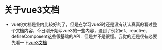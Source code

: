 # 关于vue3文档

- vue的文档是业内比较好的了，但是在学习vue2时还是没有认认真真的看过整个文档内容，今日刚开始写vue3的一些内容，遇到了例如ref、reactive、defineComponent这些很基础的API，但是并不是很懂。我觉的还是很有必要先看一下[vue3文档](https://v3.cn.vuejs.org/api/basic-reactivity.html#reactive)
